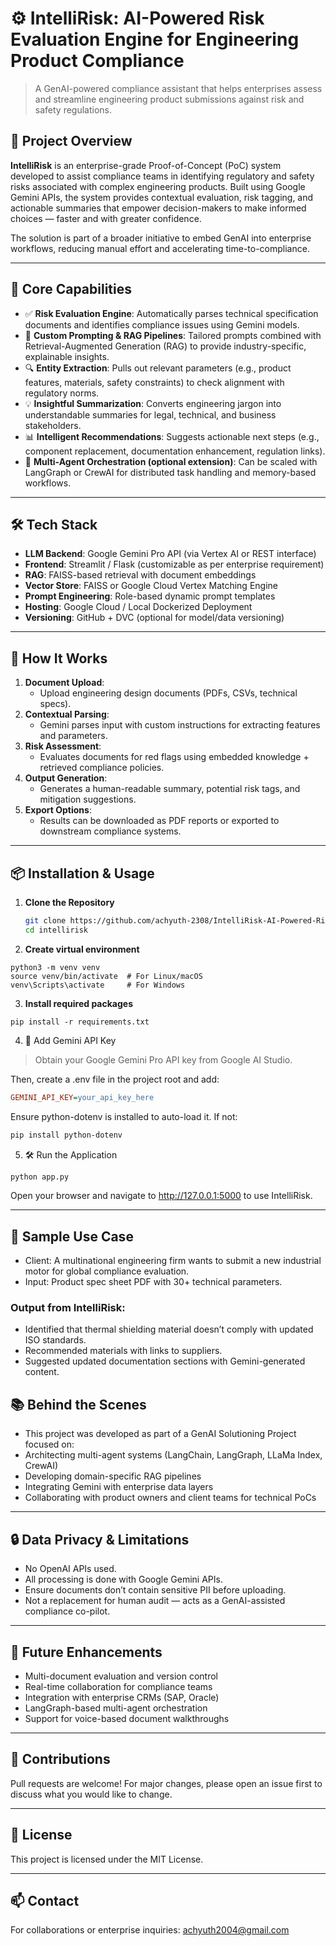 # ⚙️ IntelliRisk: AI-Powered Risk Evaluation Engine for Engineering Product Compliance

> A GenAI-powered compliance assistant that helps enterprises assess and streamline engineering product submissions against risk and safety regulations.

## 📌 Project Overview

**IntelliRisk** is an enterprise-grade Proof-of-Concept (PoC) system developed to assist compliance teams in identifying regulatory and safety risks associated with complex engineering products. Built using Google Gemini APIs, the system provides contextual evaluation, risk tagging, and actionable summaries that empower decision-makers to make informed choices — faster and with greater confidence.

The solution is part of a broader initiative to embed GenAI into enterprise workflows, reducing manual effort and accelerating time-to-compliance.

---

## 🧠 Core Capabilities

- ✅ **Risk Evaluation Engine**: Automatically parses technical specification documents and identifies compliance issues using Gemini models.
- 🧾 **Custom Prompting & RAG Pipelines**: Tailored prompts combined with Retrieval-Augmented Generation (RAG) to provide industry-specific, explainable insights.
- 🔍 **Entity Extraction**: Pulls out relevant parameters (e.g., product features, materials, safety constraints) to check alignment with regulatory norms.
- 💡 **Insightful Summarization**: Converts engineering jargon into understandable summaries for legal, technical, and business stakeholders.
- 📊 **Intelligent Recommendations**: Suggests actionable next steps (e.g., component replacement, documentation enhancement, regulation links).
- 🧩 **Multi-Agent Orchestration (optional extension)**: Can be scaled with LangGraph or CrewAI for distributed task handling and memory-based workflows.

---

## 🛠 Tech Stack

- **LLM Backend**: Google Gemini Pro API (via Vertex AI or REST interface)
- **Frontend**: Streamlit / Flask (customizable as per enterprise requirement)
- **RAG**: FAISS-based retrieval with document embeddings
- **Vector Store**: FAISS or Google Cloud Vertex Matching Engine
- **Prompt Engineering**: Role-based dynamic prompt templates
- **Hosting**: Google Cloud / Local Dockerized Deployment
- **Versioning**: GitHub + DVC (optional for model/data versioning)

---

## 🚀 How It Works

1. **Document Upload**:
   - Upload engineering design documents (PDFs, CSVs, technical specs).
2. **Contextual Parsing**:
   - Gemini parses input with custom instructions for extracting features and parameters.
3. **Risk Assessment**:
   - Evaluates documents for red flags using embedded knowledge + retrieved compliance policies.
4. **Output Generation**:
   - Generates a human-readable summary, potential risk tags, and mitigation suggestions.
5. **Export Options**:
   - Results can be downloaded as PDF reports or exported to downstream compliance systems.

---

## 📦 Installation & Usage

1. **Clone the Repository**

   ```bash
   git clone https://github.com/achyuth-2308/IntelliRisk-AI-Powered-Risk-Evaluation-Engine.git
   cd intellirisk
2. **Create virtual environment**
```
python3 -m venv venv
source venv/bin/activate  # For Linux/macOS
venv\Scripts\activate     # For Windows
```
3. **Install required packages**
```
pip install -r requirements.txt
```
4. 🔑 Add Gemini API Key
> Obtain your Google Gemini Pro API key from Google AI Studio.

Then, create a .env file in the project root and add:

```ini
GEMINI_API_KEY=your_api_key_here
```
Ensure python-dotenv is installed to auto-load it. If not:

```bash
pip install python-dotenv
```
5. 🛠️ Run the Application
```bash
python app.py
```
Open your browser and navigate to http://127.0.0.1:5000 to use IntelliRisk.

---

## 📌 Sample Use Case
- Client: A multinational engineering firm wants to submit a new industrial motor for global compliance evaluation.
- Input: Product spec sheet PDF with 30+ technical parameters.

### Output from IntelliRisk:

- Identified that thermal shielding material doesn’t comply with updated ISO standards.
- Recommended materials with links to suppliers.
- Suggested updated documentation sections with Gemini-generated content.

## 📚 Behind the Scenes
- This project was developed as part of a GenAI Solutioning Project focused on:
- Architecting multi-agent systems (LangChain, LangGraph, LLaMa Index, CrewAI)
- Developing domain-specific RAG pipelines
- Integrating Gemini with enterprise data layers
- Collaborating with product owners and client teams for technical PoCs

---

## 🔒 Data Privacy & Limitations
- No OpenAI APIs used.
- All processing is done with Google Gemini APIs.
- Ensure documents don’t contain sensitive PII before uploading.
- Not a replacement for human audit — acts as a GenAI-assisted compliance co-pilot.

---

## 🧠 Future Enhancements
- Multi-document evaluation and version control
- Real-time collaboration for compliance teams
- Integration with enterprise CRMs (SAP, Oracle)
- LangGraph-based multi-agent orchestration
- Support for voice-based document walkthroughs

---

## 🤝 Contributions
Pull requests are welcome! For major changes, please open an issue first to discuss what you would like to change.

---

## 🪪 License
This project is licensed under the MIT License.

---

## 📫 Contact
For collaborations or enterprise inquiries: achyuth2004@gmail.com
